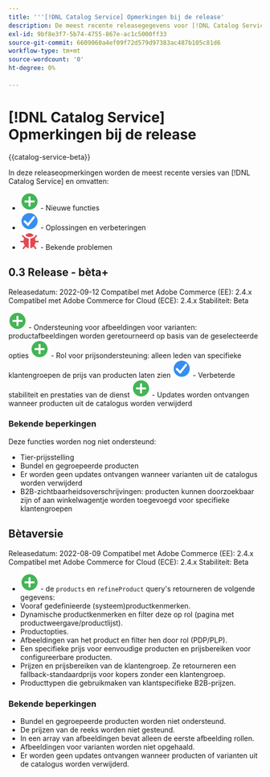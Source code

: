 ```yaml
---
title: '''[!DNL Catalog Service] Opmerkingen bij de release'
description: De meest recente releasegegevens voor [!DNL Catalog Service] voor Adobe Commerce.
exl-id: 9bf8e3f7-5b74-4755-867e-ac1c5000ff33
source-git-commit: 6609060a4ef09f72d579d97383ac487b105c81d6
workflow-type: tm+mt
source-wordcount: '0'
ht-degree: 0%

---
```


# [!DNL Catalog Service] Opmerkingen bij de release

{{catalog-service-beta}}

In deze releaseopmerkingen worden de meest recente versies van [!DNL Catalog Service] en omvatten:

* ![Nieuw](../assets/new.svg) - Nieuwe functies
* ![Repareren](../assets/fix.svg) - Oplossingen en verbeteringen
* ![Bug](../assets/bug.svg) - Bekende problemen

## 0.3 Release - bèta+

Releasedatum: 2022-09-12 Compatibel met Adobe Commerce (EE): 2.4.x Compatibel met Adobe Commerce for Cloud (ECE): 2.4.x Stabiliteit: Beta

![Nieuw](../assets/new.svg) - Ondersteuning voor afbeeldingen voor varianten: productafbeeldingen worden geretourneerd op basis van de geselecteerde opties
![Nieuw](../assets/new.svg) - Rol voor prijsondersteuning: alleen leden van specifieke klantengroepen de prijs van producten laten zien
![Repareren](../assets/fix.svg) - Verbeterde stabiliteit en prestaties van de dienst
![Nieuw](../assets/new.svg) - Updates worden ontvangen wanneer producten uit de catalogus worden verwijderd

### Bekende beperkingen

Deze functies worden nog niet ondersteund:

* Tier-prijsstelling
* Bundel en gegroepeerde producten
* Er worden geen updates ontvangen wanneer varianten uit de catalogus worden verwijderd
* B2B-zichtbaarheidsoverschrijvingen: producten kunnen doorzoekbaar zijn of aan winkelwagentje worden toegevoegd voor specifieke klantengroepen


## Bètaversie

Releasedatum: 2022-08-09 Compatibel met Adobe Commerce (EE): 2.4.x Compatibel met Adobe Commerce for Cloud (ECE): 2.4.x Stabiliteit: Beta

* ![Nieuw](../assets/new.svg) - de `products` en `refineProduct` query&#39;s retourneren de volgende gegevens:
* Vooraf gedefinieerde (systeem)productkenmerken.
* Dynamische productkenmerken en filter deze op rol (pagina met productweergave/productlijst).
* Productopties.
* Afbeeldingen van het product en filter hen door rol (PDP/PLP).
* Een specifieke prijs voor eenvoudige producten en prijsbereiken voor configureerbare producten.
* Prijzen en prijsbereiken van de klantengroep. Ze retourneren een fallback-standaardprijs voor kopers zonder een klantengroep.
* Producttypen die gebruikmaken van klantspecifieke B2B-prijzen.

### Bekende beperkingen

* Bundel en gegroepeerde producten worden niet ondersteund.
* De prijzen van de reeks worden niet gesteund.
* In een array van afbeeldingen bevat alleen de eerste afbeelding rollen.
* Afbeeldingen voor varianten worden niet opgehaald.
* Er worden geen updates ontvangen wanneer producten of varianten uit de catalogus worden verwijderd.
